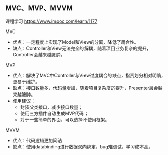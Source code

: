 ## MVC、MVP、MVVM

课程学习 https://www.imooc.com/learn/1177

MVC
* 优点：一定程度上实现了Model和View的分离，降低了耦合性。
* 缺点：Controller和View无法完全的解耦，随着项目业务复杂的提升，Controller会越来越臃肿。

MVP
* 优点：解决了MVC中Controller与View过度耦合的缺点，指责划分相对明确，更易于维护。
* 缺点：接口数量多，代码量增加，随着项目复杂度的提升，Presenter层会越来越臃肿。
* 使用建议：
  * 封装父类接口，减少接口数量；
  * 使用三方插件自动生成MVP代码；
  * 对于一些简单的界面，可以选择不使用框架。

MVVM
* 优点：代码逻辑更加简洁
* 缺点：使用databinding进行数据双向绑定，bug难调试，学习成本高。
